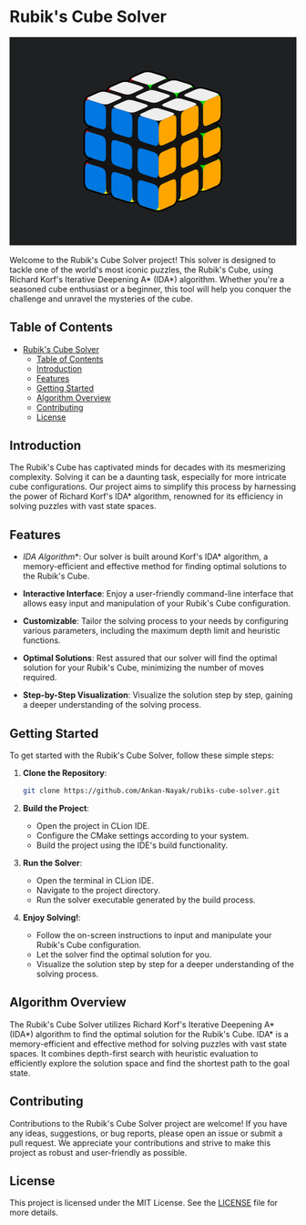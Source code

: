 # Rubik's Cube Solver


![rubiks](media/rubiks.gif)


Welcome to the Rubik's Cube Solver project! This solver is designed to tackle one of the world's most iconic puzzles, the Rubik's Cube, using Richard Korf's Iterative Deepening A* (IDA*) algorithm. Whether you're a seasoned cube enthusiast or a beginner, this tool will help you conquer the challenge and unravel the mysteries of the cube.


## Table of Contents

- [Rubik's Cube Solver](#rubiks-cube-solver)
  - [Table of Contents](#table-of-contents)
  - [Introduction](#introduction)
  - [Features](#features)
  - [Getting Started](#getting-started)
  - [Algorithm Overview](#algorithm-overview)
  - [Contributing](#contributing)
  - [License](#license)


## Introduction

The Rubik's Cube has captivated minds for decades with its mesmerizing complexity. Solving it can be a daunting task, especially for more intricate cube configurations. Our project aims to simplify this process by harnessing the power of Richard Korf's IDA* algorithm, renowned for its efficiency in solving puzzles with vast state spaces.


## Features

- **IDA* Algorithm**: Our solver is built around Korf's IDA* algorithm, a memory-efficient and effective method for finding optimal solutions to the Rubik's Cube.

- **Interactive Interface**: Enjoy a user-friendly command-line interface that allows easy input and manipulation of your Rubik's Cube configuration.

- **Customizable**: Tailor the solving process to your needs by configuring various parameters, including the maximum depth limit and heuristic functions.

- **Optimal Solutions**: Rest assured that our solver will find the optimal solution for your Rubik's Cube, minimizing the number of moves required.

- **Step-by-Step Visualization**: Visualize the solution step by step, gaining a deeper understanding of the solving process.


## Getting Started

To get started with the Rubik's Cube Solver, follow these simple steps:


1. **Clone the Repository**:
   ```bash
   git clone https://github.com/Ankan-Nayak/rubiks-cube-solver.git
   ```

2. **Build the Project**:
   - Open the project in CLion IDE.
   - Configure the CMake settings according to your system.
   - Build the project using the IDE's build functionality.

3. **Run the Solver**:
   - Open the terminal in CLion IDE.
   - Navigate to the project directory.
   - Run the solver executable generated by the build process.

4. **Enjoy Solving!**:
   - Follow the on-screen instructions to input and manipulate your Rubik's Cube configuration.
   - Let the solver find the optimal solution for you.
   - Visualize the solution step by step for a deeper understanding of the solving process.

## Algorithm Overview
The Rubik's Cube Solver utilizes Richard Korf's Iterative Deepening A* (IDA*) algorithm to find the optimal solution for the Rubik's Cube. IDA* is a memory-efficient and effective method for solving puzzles with vast state spaces. It combines depth-first search with heuristic evaluation to efficiently explore the solution space and find the shortest path to the goal state.

## Contributing
Contributions to the Rubik's Cube Solver project are welcome! If you have any ideas, suggestions, or bug reports, please open an issue or submit a pull request. We appreciate your contributions and strive to make this project as robust and user-friendly as possible.

## License
This project is licensed under the MIT License. See the [LICENSE](LICENSE) file for more details.